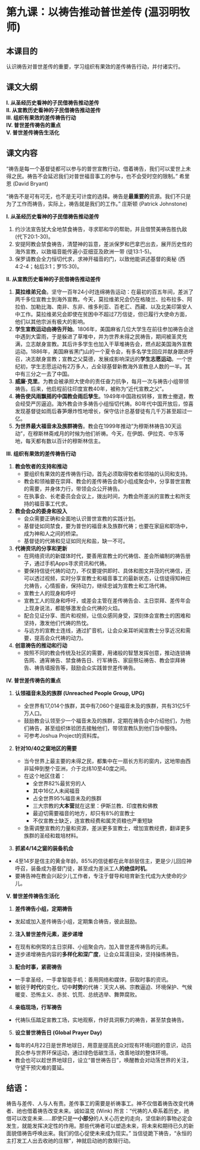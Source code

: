 # 第九课：以祷告推动普世差传 (温羽明牧师)

## 本课目的
认识祷告对普世差传的重要，学习组织有果效的差传祷告行动，并付诸实行。

## 课文大纲
**I. 从圣经历史看神的子民借祷告推动差传**  
**II. 从宣教历史看神的子民借祷告推动差传**  
**III. 组织有果效的差传祷告行动**  
**IV. 普世差传祷告的重点**  
**V. 普世差传祷告生活化**

## 课文内容

“祷告是每一个基督徒都可以参与的普世宣教行动，借着祷告，我们可以爱世上未得之民。祷告不会延迟我们对普世福音事工的参与，也不会受时空的限制。” 希里恩 (David Bryant)

“祷告不是可有可无，也不是无可计度的选择。祷告是**最重要的**资源。我们不只是为了工作而祷告，实际上，祷告就是我们的工作。” 庄斯顿 (Patrick Johnstone)

**I. 从圣经历史看神的子民借祷告推动差传**
1. 约沙法宣告犹大全地禁食祷告，寻求耶和华的帮助，并且借赞美祷告胜仇敌 (代下20:1-30)。
2. 安提阿教会禁食祷告，清楚神的旨意，差派保罗和巴拿巴出去，展开历史性的海外宣教，以致福音能传遍小亚细亚及欧洲一带 (徒13:1-5)。
3. 保罗请教会全力恒切代求，求神开福音的门，以致他能讲述基督的奥秘 (西4:2-4；帖后3:1；罗15:30)。

**II. 从宣教历史看神的子民借祷告推动差传**
1. **莫拉维弟兄会**。坚守一百年24小时连绵祷告运动：在最初的百五年间，差派了两千多位宣教士到海外宣教。今天，莫拉维弟兄会仍在格陵兰、拉布拉多、阿拉伯、加勒比海、南非、东非、维多利亚、百老汇、西藏、以及北美印第安人中工作。莫拉维弟兄会即使在贫困中不超过7万信徒，但已履行大使命方面，他们以其他宗派有极大的影响。
2. **学生宣教运动由祷告开始**。1806年，美国麻省几位大学生在前往参加祷告会途中遇到大雷雨，于是躲进了草堆中，并为世界未得之民祷告，期间被圣灵充满，立志献身宣教。其后许多学生也加入干草堆祷告会，燃点起美国海外宣教运动。1886年，美国麻省黑门山的一个夏令会，有多名学生回应并献身跟进呼召，决志献身宣教；宣教之父莫德，发展成影响深远的**学生志愿运动**。一个世纪初，学生志愿运动有2万多人，占全球基督新教海外宣教总人数的一半。其中有三分之一去了中国。
3. **威廉·克里**。为教会被承担大使命的责任奋力抗争，每月一次与祷告小组带领祷告。后来，他启程前往印度宣教40年，被称为“近代宣教之父”。
4. **祷告使风雨飘摇的中国教会雨后孳生**。1949年中国政权转移，宣教士撤退，教会经受严厉逼迫。海外教会许多祷告小组恒切代祷。80年代中国开放后，惊喜发现基督徒如雨后春笋爆炸性地增长，保守估计总基督徒有几千万甚至超过一亿。
5. **为世界最大福音未及族群祷告**。教会在1999年推动“为穆斯林祷告30天运动”，在穆斯林斋戒月的时候为他们祈祷。今天，在伊朗、伊拉克、中东等地，每天都有数以百计的穆斯林信主。

**III. 组织有果效的差传祷告行动**
1. **教会牧者的支持和推动**
    * 要组织有果效的差传祷告行动，首先必须取得牧者和领袖的认同和支持。
    * 教会和领袖要在崇拜、教会的差传祷告会和小组成聚会中，分享普世宣教的需要，并身体力行，带领会众公开祷告。
    * 在执事会、长老委员会会议上，拨出时间，为教会所差派的宣教士和所支持的福音事工代求。
2. **教会会众的委身和投入**
    * 会众需要正确和全面地认识普世宣教的实践计划。
    * 基督徒如同禁食，要为普世的福音未及族群代祷；也要在家庭和职场中，成为神和人之间的桥梁。
    * 基督徒的代祷和见证如同光和盐，缺一不可。
3. **代祷资讯的分享和更新**
    * 在网络资讯的新媒体时代，要善用宣教士的代祷信、差会所编制的祷告册子，通过手机Apps寻求资讯和代祷。
    * 要保持信徒代祷的动力，不仅要提供即时、具体和图文并茂的代祷信，还可以透过视频，实时分享宣教士和福音事工的最新状态，让信徒得知神应允祷告，心情振奋，保持动力，继续忠诚为宣教士和工场代祷。
    * 宣教士人的现身和呼吁
    * 宣教工人的现身和呼吁，或差会主管在差传祷告会、主日崇拜、差传年会上现身说法，都能够激发会众代祷的火焰。
    * 配合见证分享、图片和视频，让信众感同身受，深刻体会宣教士的困难和坚持，激发他们代祷的热忱。
    * 与远方的宣教士连线，通过扩音机，让会众亲耳听闻宣教士分享近况和需要，提高会众代祷的动力。
4. **创意祷告的推动和行动**
    * 按照不同的教会传统及社区的需要，用诸般的智慧发挥创意，推动连锁祷告网、通宵祷告、禁食祷告日、行军祷告、家庭祭坛祷告、教会崇拜祷告、祷告墙报告等，鼓励会众实践普世差传祷告。

**IV. 普世差传祷告的重点**
1. **认领福音未及的族群 (Unreached People Group, UPG)**
    * 全世界有17,014个族群，其中有7,060个是福音未及的族群，共有31亿5千万人口。
    * 鼓励教会认领至少一个福音未及的族群，定期在祷告会中介绍他们，为他们祷告，甚至组织体验团去接触他们，带领宣教队到他们当中服侍。
    * 可参考Joshua Project的资料库。
2. **针对10/40之窗地区的需要**
    * 当今世界上最主要的未得之民，都集中在一扇长方形的窗内，这地带由西非延伸到整个亚洲，介于北纬10至40度之间。
    * 在这个地区住着：
        * 全世界82%最贫穷的人
        * 其中16亿人未闻福音
        * 占全世界95%福音未及的族群
        * 三大宗教的**大本营**就在这里：伊斯兰教、印度教和佛教
        * 最迫切需要福音的地方，却只有8%的宣教士
        * 不仅宣教士缺乏，连宣教经费和属灵资粮也严重短缺
    * 急需调整宣教的力量和资源，差派更多宣教士，增加宣教经费，翻译更多族群的圣经和栽培材料。

3. **抓紧4/14之窗的装备机会**
* 4至14岁是信主的黄金年龄。85%的信徒都在此年龄层信主，更是少儿回应神呼召，装备成为基督门徒，甚至成为差派工人**的绝佳时机**。
* 要祷告神在教会兴起少儿工作者，专注于督导和培育新生代成为大使命的少儿。

**V. 普世差传祷告生活化**
1. **差传祷告小组，定期祷告**
* 发起或加入差传祷告小组，定期集合祷告，彼此鼓励。
2. **注入普世差传元素，逐步递增**
* 在现有和例常的主日崇拜、小组聚会内，加入普世差传祷告的元素。
* 逐步递增祷告内容的**多样化和深广度**，让会众耳濡目染，坚持操练祷告。
3. **配合时事，紧密祷告**
* 一手拿圣经，一手拿智能手机：善用网络和媒体，获取时事的资讯。
* 敏锐于**时代**的变化，切中**时势**的代祷：天灾人祸、宗教逼迫、环境保护、气候暖变、恐怖主义、赤贫、饥荒、总统选举、舞弊腐败。
4. **亲临现场，行军祷告**
* 代祷队伍踏足宣教工场，实地观察，作好具洞察力的祷告，甚至禁食祷告。
5. **设立普世祷告日 (Global Prayer Day)**
* 每年的4月22日是世界地球日，用意是提高民众对现有环境问题的意识，动员民众参与世界环保运动，通过绿色低碳生活，改善地球的整体环境。
* 教会也可以趁世界地球日，设立“普世祷告日”，唤醒教会对动荡世界的关注，守望干预灾难的蔓延。

## **结语：**
祷告与差传、人与人有责。差传事工的需要是祈祷事工。神不仅借着祷告改变代祷者、祂也借着祷告改变未来。诚如温克 (Wink) 所言：“代祷的人牵系着历史，祂借可以改变未来......即使只是**一小部分**的人关心历史的走向，坚信新的事物必定会发生，就能发挥决定性的作用。那些代祷者可以塑造未来，将未来和期待已久的新面貌借祷告呼唤出来。我们的信心促使未来成为现实。” 当信徒跪下祷告，“永恒的主打发工人出去收祂的庄稼”，神就启动祂的救赎行动。
